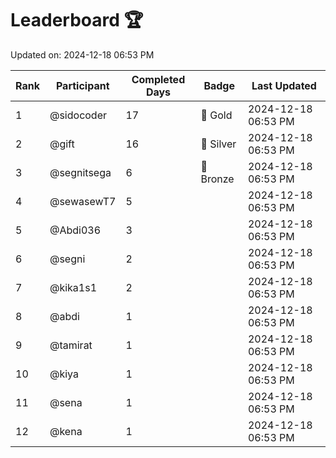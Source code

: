 # Leaderboard 🏆

Updated on: 2024-12-18 06:53 PM

| Rank | Participant       | Completed Days | Badge      | Last Updated         |
|------|-------------------|----------------|------------|----------------------|
| 1    | @sidocoder        | 17             | 🏅 Gold     | 2024-12-18 06:53 PM |
| 2    | @gift             | 16             | 🥈 Silver   | 2024-12-18 06:53 PM |
| 3    | @segnitsega       | 6              | 🥉 Bronze   | 2024-12-18 06:53 PM |
| 4    | @sewasewT7        | 5              |            | 2024-12-18 06:53 PM |
| 5    | @Abdi036          | 3              |            | 2024-12-18 06:53 PM |
| 6    | @segni            | 2              |            | 2024-12-18 06:53 PM |
| 7    | @kika1s1          | 2              |            | 2024-12-18 06:53 PM |
| 8    | @abdi             | 1              |            | 2024-12-18 06:53 PM |
| 9    | @tamirat          | 1              |            | 2024-12-18 06:53 PM |
| 10   | @kiya             | 1              |            | 2024-12-18 06:53 PM |
| 11   | @sena             | 1              |            | 2024-12-18 06:53 PM |
| 12   | @kena             | 1              |            | 2024-12-18 06:53 PM |
